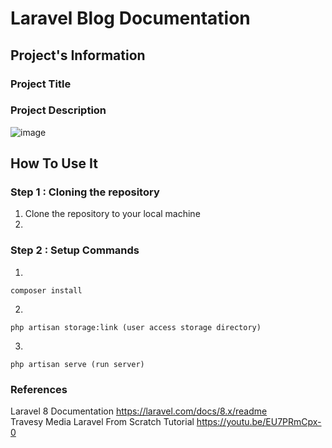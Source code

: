 # Laravel Blog Documentation

## Project's Information
### Project Title  
### Project Description  
![image]({https://img.shields.io/badge/Laravel-FF2D20?style=for-the-badge&logo=laravel&logoColor=white})
## How To Use It  

### Step 1 : Cloning the repository
1. Clone the repository to your local machine  
2. 


### Step 2 : Setup Commands
1.
```
composer install 
```
2.
```
php artisan storage:link (user access storage directory)
```
3.
```
php artisan serve (run server)
```
### References 
Laravel 8 Documentation https://laravel.com/docs/8.x/readme  
Travesy Media Laravel From Scratch Tutorial https://youtu.be/EU7PRmCpx-0
